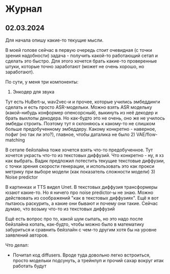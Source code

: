 # Журнал

## 02.03.2024

Для начала опишу какие-то текущие мысли.

В моей голове сейчас в первую очередь стоит очевидная (с точки зрения надобности) задача - получить какой-то работающий сетап и сделать это быстро.
Для этого хочется брать какие-то проверенные штуки, которые точно заработают (может не очень хорошо, но заработают).

По сути, у меня три компоненты:
1) Энкодер для звука

Тут есть HuBert-ы, wav2vec-и и прочее, которые учились эмбеддинги сделать и есть просто ASR-модельки.
Можно взять ASR модельку (какой-нибудь конформер опенсорсный), выкинуть из неё декодер и брать выхлопы декодера. Но как-будто это не очень, оно же не училось эмбеды строить.
Поэтому тут я склоняюсь к какому-то не слишком больше предобученному эмбеддеру. Какому конкретно - наверное, пофиг (но так ли это?), главное, чтобы даталика не было
2) VAE/flow-matching

В сетапе бейзлайна тоже хочется взять что-то предобученное.
Тут хочется украсть что-то из текстовых диффузий. Что конкретно - ну, я хз как выбрать.
Вадик предложил потестить текущие текстовые диффузии, с точки зрения скорости генерации, и использовать это как прокси метрику при выборе модели (как показатель сложности модели)
3) Noise predictor

В картинках и TTS видел Unet. В текстовых диффузия трансформеры юзают какие-то.
Но я ничего про noise predictor-ы не знаю. Можно действовать из соображений "как в текстовых диффузиях". Ещё я вот пытаюсь раскурить, а какие они бывают и почему они такие.
Сейчас думаю, что возьму что-то из текстовых диффузий


Ещё есть вопрос про то, какой шум сыпать, но это надо после бейзлайна копать, как-будто, чтобы можно было в математику забуриться и сравнить бейзлайн с чем-то другим хотя бы на уровне заявлений авторов.

Что делал:
- Почитал код diffusers. Вроде туда довольно легко встроиться, просто модельки подсунуть, а трейнлуп и прочий сахар вокруг итак работать будут
